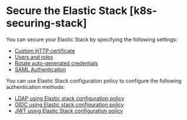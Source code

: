 # Secure the Elastic Stack [k8s-securing-stack]

You can secure your Elastic Stack by specifying the following settings:

* [Custom HTTP certificate](../../../deploy-manage/security/secure-http-communications.md)
* [Users and roles](../../../deploy-manage/users-roles/cluster-or-deployment-auth/native.md)
* [Rotate auto-generated credentials](../../../deploy-manage/users-roles/cluster-or-deployment-auth/built-in-users.md)
* [SAML Authentication](../../../deploy-manage/users-roles/cluster-or-deployment-auth/saml.md)

You can use Elastic Stack configuration policy to configure the following authentication methods:

* [LDAP using Elastic stack configuration policy](../../../deploy-manage/users-roles/cluster-or-deployment-auth/manage-authentication-for-multiple-clusters.md#k8s-ldap-using-stack-config-policy)
* [OIDC using Elastic stack configuration policy](../../../deploy-manage/users-roles/cluster-or-deployment-auth/manage-authentication-for-multiple-clusters.md#k8s-oidc-stack-config-policy)
* [JWT using Elastic Stack configuration policy](../../../deploy-manage/users-roles/cluster-or-deployment-auth/manage-authentication-for-multiple-clusters.md#k8s-jwt-stack-config-policy)






